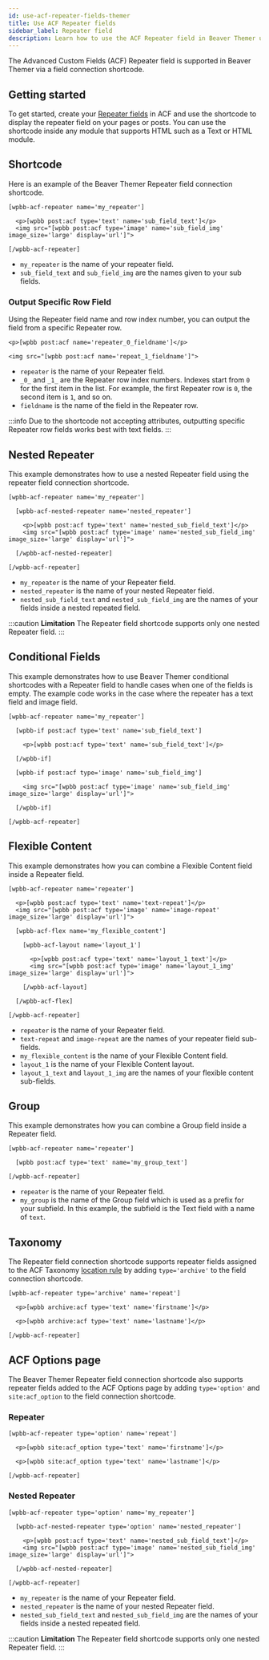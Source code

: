 ```yaml
---
id: use-acf-repeater-fields-themer
title: Use ACF Repeater fields
sidebar_label: Repeater field
description: Learn how to use the ACF Repeater field in Beaver Themer using a field connection shortcode.
---
```


The Advanced Custom Fields (ACF) Repeater field is supported in Beaver Themer via a field connection shortcode.

## Getting started

To get started, create your [Repeater fields](https://www.advancedcustomfields.com/resources/repeater/) in ACF and use the shortcode to display the repeater field on your pages or posts. You can use the shortcode inside any module that supports HTML such as a Text or HTML module.

## Shortcode

Here is an example of the Beaver Themer Repeater field connection shortcode.

```markup
[wpbb-acf-repeater name='my_repeater']

  <p>[wpbb post:acf type='text' name='sub_field_text']</p>
  <img src="[wpbb post:acf type='image' name='sub_field_img' image_size='large' display='url']">

[/wpbb-acf-repeater]
```

* `my_repeater` is the name of your repeater field.
* `sub_field_text` and `sub_field_img` are the names given to your sub fields.

### Output Specific Row Field

Using the Repeater field name and row index number, you can output the field from a specific Repeater row.

```markup
<p>[wpbb post:acf name='repeater_0_fieldname']</p>

<img src="[wpbb post:acf name='repeat_1_fieldname']">
```

* `repeater` is the name of your Repeater field.
* `_0_` and `_1_` are the Repeater row index numbers. Indexes start from `0` for the first item in the list. For example, the first Repeater row is `0`, the second item is `1`, and so on.
* `fieldname` is the name of the field in the Repeater row.

:::info
Due to the shortcode not accepting attributes, outputting specific Repeater row fields works best with text fields.
:::

## Nested Repeater

This example demonstrates how to use a nested Repeater field using the repeater field connection shortcode.

```markup
[wpbb-acf-repeater name='my_repeater']

  [wpbb-acf-nested-repeater name='nested_repeater']

    <p>[wpbb post:acf type='text' name='nested_sub_field_text']</p>
    <img src="[wpbb post:acf type='image' name='nested_sub_field_img' image_size='large' display='url']">

  [/wpbb-acf-nested-repeater]

[/wpbb-acf-repeater]
```

* `my_repeater` is the name of your Repeater field.
* `nested_repeater` is the name of your nested Repeater field.
* `nested_sub_field_text` and `nested_sub_field_img` are the names of your fields inside a nested repeated field.

:::caution **Limitation**
The Repeater field shortcode supports only one nested Repeater field.
:::

## Conditional Fields

This example demonstrates how to use Beaver Themer conditional shortcodes with a Repeater field to handle cases when one of the fields is empty. The example code works in the case where the repeater has a text field and image field.

```markup
[wpbb-acf-repeater name='my_repeater']

  [wpbb-if post:acf type='text' name='sub_field_text']

    <p>[wpbb post:acf type='text' name='sub_field_text']</p>

  [/wpbb-if]

  [wpbb-if post:acf type='image' name='sub_field_img']

    <img src="[wpbb post:acf type='image' name='sub_field_img' image_size='large' display='url']">

  [/wpbb-if]

[/wpbb-acf-repeater]
```

## Flexible Content

This example demonstrates how you can combine a Flexible Content field inside a Repeater field.

```markup
[wpbb-acf-repeater name='repeater']

  <p>[wpbb post:acf type='text' name='text-repeat']</p>
  <img src="[wpbb post:acf type='image' name='image-repeat' image_size='large' display='url']">

  [wpbb-acf-flex name='my_flexible_content']

    [wpbb-acf-layout name='layout_1']

      <p>[wpbb post:acf type='text' name='layout_1_text']</p>
      <img src="[wpbb post:acf type='image' name='layout_1_img' image_size='large' display='url']">

    [/wpbb-acf-layout]

  [/wpbb-acf-flex]

[/wpbb-acf-repeater]
```

* `repeater` is the name of your Repeater field.
* `text-repeat` and `image-repeat` are the names of your repeater field sub-fields.
* `my_flexible_content` is the name of your Flexible Content field.
* `layout_1` is the name of your Flexible Content layout.
* `layout_1_text` and `layout_1_img` are the names of your flexible content sub-fields.

## Group

This example demonstrates how you can combine a Group field inside a Repeater field.

```markup
[wpbb-acf-repeater name='repeater']

  [wpbb post:acf type='text' name='my_group_text']

[/wpbb-acf-repeater]
```

* `repeater` is the name of your Repeater field.
* `my_group` is the name of the Group field which is used as a prefix for your subfield. In this example, the subfield is the Text field with a name of `text`.

## Taxonomy

The Repeater field connection shortcode supports repeater fields assigned to the ACF Taxonomy [location rule](https://www.advancedcustomfields.com/resources/custom-location-rules/) by adding `type='archive'` to the field connection shortcode.

```markup
[wpbb-acf-repeater type='archive' name='repeat']

  <p>[wpbb archive:acf type='text' name='firstname']</p>

  <p>[wpbb archive:acf type='text' name='lastname']</p>

[/wpbb-acf-repeater]
```

## ACF Options page

The Beaver Themer Repeater field connection shortcode also supports repeater fields added to the ACF Options page by adding `type='option'` and `site:acf_option` to the field connection shortcode.

### Repeater

```markup
[wpbb-acf-repeater type='option' name='repeat']

  <p>[wpbb site:acf_option type='text' name='firstname']</p>

  <p>[wpbb site:acf_option type='text' name='lastname']</p>

[/wpbb-acf-repeater]
```

### Nested Repeater

```markup
[wpbb-acf-repeater type='option' name='my_repeater']

  [wpbb-acf-nested-repeater type='option' name='nested_repeater']

    <p>[wpbb post:acf type='text' name='nested_sub_field_text']</p>
    <img src="[wpbb post:acf type='image' name='nested_sub_field_img' image_size='large' display='url']">

  [/wpbb-acf-nested-repeater]

[/wpbb-acf-repeater]
```

* `my_repeater` is the name of your Repeater field.
* `nested_repeater` is the name of your nested Repeater field.
* `nested_sub_field_text` and `nested_sub_field_img` are the names of your fields inside a nested repeated field.

:::caution **Limitation**
The Repeater field shortcode supports only one nested Repeater field.
:::
